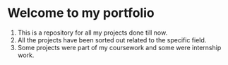 # Welcome to my portfolio

1. This is a repository for all my projects done till now.
2. All the projects have been sorted out related to the specific field.
3. Some projects were part of my coursework and some were internship work.